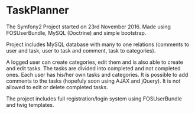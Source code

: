 TaskPlanner
===========

The Symfony2 Project started on 23rd November 2016. Made using FOSUserBundle, MySQL (Doctrine) and simple bootstrap.

Project includes MySQL database with many to one relations (comments to user and task, user to task and comment, task to categories). 

A logged user can create categories, edit them and is also able to create and edit tasks. The tasks are divided into completed and not completed ones. Each user has his/her own tasks and categories. It is possible to add comments to the tasks (hopefuly soon using AJAX and jQuery). It is not allowed to edit or delete completed tasks. 

The project includes full registration/login system using FOSUserBundle and twig templates.



 
